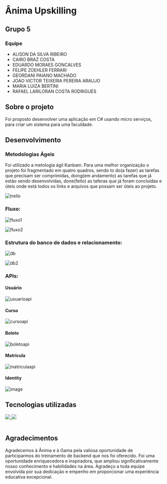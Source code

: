 # Ânima Upskilling
## Grupo 5
### Equipe 
- ALISON DA SILVA RIBEIRO
- CAIRO BRAZ COSTA
- EDUARDO MORAES GONCALVES
- FELIPE ZOEHLER FERRARI
- GEORDANI PAIANO MACHADO
- JOAO VICTOR TEIXEIRA PEREIRA ARAUJO
- MARIA LUIZA BERTINI
- RAFAEL LARILORAN COSTA RODRIGUES

## Sobre o projeto
Foi proposto desenvolver uma aplicação em C# usando micro serviços, para criar um sistema para uma faculdade. 


## Desenvolvimento
### Metodologias Ágeis 
Foi utilizado a metologia ágil Kanbam. Para uma melhor organização o projeto foi fragmentado em quatro quadros, sendo  to do(a fazer) as tarefas que precisam ser comprimidas, doing(em andamento) as tarefas que já estão sendo desenvolvidas, done(feito) as taferas que já foram concluídas e úteis onde está todos os links e arquivos que possam ser úteis ao projeto.

![trello](https://github.com/alisondribeiro1/ProjetoAnima/assets/132950342/39140321-2181-4e45-bbcd-2dfb45715369)

### Fluxo:
![fluxo1](https://github.com/alisondribeiro1/ProjetoAnima/assets/132950342/e2dec40a-70b6-4441-8864-ee0736b8f954)

![fluxo2](https://github.com/alisondribeiro1/ProjetoAnima/assets/132950342/52e8179a-45fc-4e7c-a341-134e05c8cdbc)

### Estrutura do banco de dados e relacionamento:
![db](https://github.com/alisondribeiro1/ProjetoAnima/assets/132950342/47226409-2826-4349-a95b-547938b0f842)

![db2](https://github.com/alisondribeiro1/ProjetoAnima/assets/132950342/14e03b53-d032-4912-b6db-29b702ea2854)


### APIs:
#### Usuário
![usuarioapi](https://github.com/alisondribeiro1/ProjetoAnima/assets/132950342/9c2c79fe-6e04-438d-8dc6-ea37b745082c)

#### Curso
![cursoapi](https://github.com/alisondribeiro1/ProjetoAnima/assets/132950342/b18dd049-d8c4-4bf5-ac37-5b3d37e48fa6)

#### Boleto
![boletoapi](https://github.com/alisondribeiro1/ProjetoAnima/assets/132950342/6d04c7d1-abb4-4ac7-b39e-b79e18bfa143)

#### Matrícula
![matriculaapi](https://github.com/alisondribeiro1/ProjetoAnima/assets/132950342/85e91a44-9d60-4c91-955b-eeb44ac6c317)

#### Identity
![image](https://github.com/alisondribeiro1/ProjetoAnima/assets/52212371/e36b57a3-9034-480f-b899-6f096cae059a)



## Tecnologias utilizadas 
<table  align= "center">

   <tr>
   <a  href="https://skillicons.dev">
    <img src="https://skillicons.dev/icons?i=git,github,dotnet,c#" />
    <img src="https://skillicons.dev/icons?i=vscode,js,vue,typescript,postgres,docker" />
  </a>
 </tr>
  </table>  

## Agradecimentos
Agradecemos à Ânima e à Gama pela valiosa oportunidade de participarmos do treinamento de backend que nos foi oferecido. Foi uma oportunidade enriquecedora e inspiradora, que ampliou significativamente nosso conhecimento e habilidades na área. Agradeço a toda equipe envolvida por sua dedicação e empenho em proporcionar uma experiência educativa excepcional.
      
